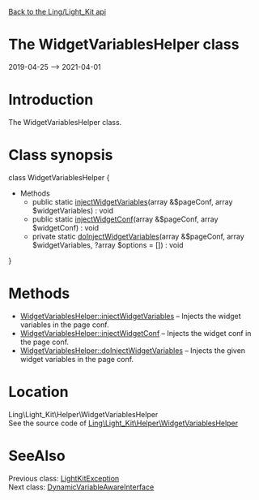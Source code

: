 [Back to the Ling/Light_Kit api](https://github.com/lingtalfi/Light_Kit/blob/master/doc/api/Ling/Light_Kit.md)



The WidgetVariablesHelper class
================
2019-04-25 --> 2021-04-01






Introduction
============

The WidgetVariablesHelper class.



Class synopsis
==============


class <span class="pl-k">WidgetVariablesHelper</span>  {

- Methods
    - public static [injectWidgetVariables](https://github.com/lingtalfi/Light_Kit/blob/master/doc/api/Ling/Light_Kit/Helper/WidgetVariablesHelper/injectWidgetVariables.md)(array &$pageConf, array $widgetVariables) : void
    - public static [injectWidgetConf](https://github.com/lingtalfi/Light_Kit/blob/master/doc/api/Ling/Light_Kit/Helper/WidgetVariablesHelper/injectWidgetConf.md)(array &$pageConf, array $widgetConf) : void
    - private static [doInjectWidgetVariables](https://github.com/lingtalfi/Light_Kit/blob/master/doc/api/Ling/Light_Kit/Helper/WidgetVariablesHelper/doInjectWidgetVariables.md)(array &$pageConf, array $widgetVariables, ?array $options = []) : void

}






Methods
==============

- [WidgetVariablesHelper::injectWidgetVariables](https://github.com/lingtalfi/Light_Kit/blob/master/doc/api/Ling/Light_Kit/Helper/WidgetVariablesHelper/injectWidgetVariables.md) &ndash; Injects the widget variables in the page conf.
- [WidgetVariablesHelper::injectWidgetConf](https://github.com/lingtalfi/Light_Kit/blob/master/doc/api/Ling/Light_Kit/Helper/WidgetVariablesHelper/injectWidgetConf.md) &ndash; Injects the widget conf in the page conf.
- [WidgetVariablesHelper::doInjectWidgetVariables](https://github.com/lingtalfi/Light_Kit/blob/master/doc/api/Ling/Light_Kit/Helper/WidgetVariablesHelper/doInjectWidgetVariables.md) &ndash; Injects the given widget variables in the page conf.





Location
=============
Ling\Light_Kit\Helper\WidgetVariablesHelper<br>
See the source code of [Ling\Light_Kit\Helper\WidgetVariablesHelper](https://github.com/lingtalfi/Light_Kit/blob/master/Helper/WidgetVariablesHelper.php)



SeeAlso
==============
Previous class: [LightKitException](https://github.com/lingtalfi/Light_Kit/blob/master/doc/api/Ling/Light_Kit/Exception/LightKitException.md)<br>Next class: [DynamicVariableAwareInterface](https://github.com/lingtalfi/Light_Kit/blob/master/doc/api/Ling/Light_Kit/PageConfigurationTransformer/DynamicVariableAwareInterface.md)<br>
